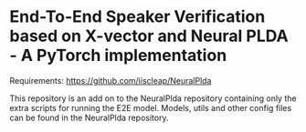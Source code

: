 # End-To-End Speaker Verification based on X-vector and Neural PLDA - A PyTorch implementation

Requirements: https://github.com/iiscleap/NeuralPlda

This repository is an add on to the NeuralPlda repository containing only the extra scripts for running the E2E model. Models, utils and other config files can be found in the NeuralPlda repository.
